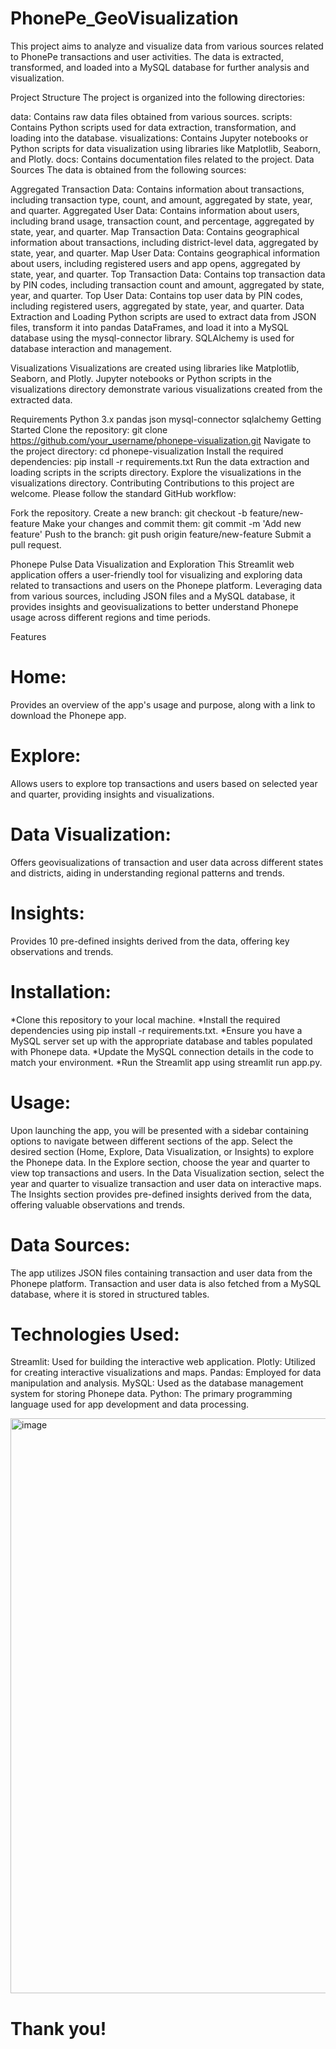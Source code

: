 # PhonePe_GeoVisualization

This project aims to analyze and visualize data from various sources related to PhonePe transactions and user activities. The data is extracted, transformed, and loaded into a MySQL database for further analysis and visualization.

Project Structure
The project is organized into the following directories:

data: Contains raw data files obtained from various sources.
scripts: Contains Python scripts used for data extraction, transformation, and loading into the database.
visualizations: Contains Jupyter notebooks or Python scripts for data visualization using libraries like Matplotlib, Seaborn, and Plotly.
docs: Contains documentation files related to the project.
Data Sources
The data is obtained from the following sources:

Aggregated Transaction Data: Contains information about transactions, including transaction type, count, and amount, aggregated by state, year, and quarter.
Aggregated User Data: Contains information about users, including brand usage, transaction count, and percentage, aggregated by state, year, and quarter.
Map Transaction Data: Contains geographical information about transactions, including district-level data, aggregated by state, year, and quarter.
Map User Data: Contains geographical information about users, including registered users and app opens, aggregated by state, year, and quarter.
Top Transaction Data: Contains top transaction data by PIN codes, including transaction count and amount, aggregated by state, year, and quarter.
Top User Data: Contains top user data by PIN codes, including registered users, aggregated by state, year, and quarter.
Data Extraction and Loading
Python scripts are used to extract data from JSON files, transform it into pandas DataFrames, and load it into a MySQL database using the mysql-connector library. SQLAlchemy is used for database interaction and management.

Visualizations
Visualizations are created using libraries like Matplotlib, Seaborn, and Plotly. Jupyter notebooks or Python scripts in the visualizations directory demonstrate various visualizations created from the extracted data.

Requirements
Python 3.x
pandas
json
mysql-connector
sqlalchemy
Getting Started
Clone the repository: git clone https://github.com/your_username/phonepe-visualization.git
Navigate to the project directory: cd phonepe-visualization
Install the required dependencies: pip install -r requirements.txt
Run the data extraction and loading scripts in the scripts directory.
Explore the visualizations in the visualizations directory.
Contributing
Contributions to this project are welcome. Please follow the standard GitHub workflow:

Fork the repository.
Create a new branch: git checkout -b feature/new-feature
Make your changes and commit them: git commit -m 'Add new feature'
Push to the branch: git push origin feature/new-feature
Submit a pull request.


Phonepe Pulse Data Visualization and Exploration
This Streamlit web application offers a user-friendly tool for visualizing and exploring data related to transactions and users on the Phonepe platform. Leveraging data from various sources, including JSON files and a MySQL database, it provides insights and geovisualizations to better understand Phonepe usage across different regions and time periods.

Features
# Home: 
Provides an overview of the app's usage and purpose, along with a link to download the Phonepe app.
# Explore:
Allows users to explore top transactions and users based on selected year and quarter, providing insights and visualizations.
# Data Visualization: 
Offers geovisualizations of transaction and user data across different states and districts, aiding in understanding regional patterns and trends.
# Insights:
Provides 10 pre-defined insights derived from the data, offering key observations and trends.
# Installation:
*Clone this repository to your local machine.
*Install the required dependencies using pip install -r requirements.txt.
*Ensure you have a MySQL server set up with the appropriate database and tables populated with Phonepe data.
*Update the MySQL connection details in the code to match your environment.
*Run the Streamlit app using streamlit run app.py.
# Usage:
Upon launching the app, you will be presented with a sidebar containing options to navigate between different sections of the app.
Select the desired section (Home, Explore, Data Visualization, or Insights) to explore the Phonepe data.
In the Explore section, choose the year and quarter to view top transactions and users.
In the Data Visualization section, select the year and quarter to visualize transaction and user data on interactive maps.
The Insights section provides pre-defined insights derived from the data, offering valuable observations and trends.
# Data Sources:
The app utilizes JSON files containing transaction and user data from the Phonepe platform.
Transaction and user data is also fetched from a MySQL database, where it is stored in structured tables.
# Technologies Used:
Streamlit: Used for building the interactive web application.
Plotly: Utilized for creating interactive visualizations and maps.
Pandas: Employed for data manipulation and analysis.
MySQL: Used as the database management system for storing Phonepe data.
Python: The primary programming language used for app development and data processing.


<img width="920" alt="image" src="https://github.com/Krishnaganth22/PhonePe_GeoVisualization/assets/161042495/a0b0cab1-a693-40f9-86eb-b842e87128aa">

# Thank you!



